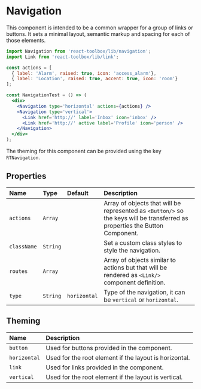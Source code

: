 # Navigation

This component is intended to be a common wrapper for a group of links or buttons. It sets a minimal layout, semantic markup and spacing for each of those elements.

<!-- example -->
```jsx
import Navigation from 'react-toolbox/lib/navigation';
import Link from 'react-toolbox/lib/link';

const actions = [
  { label: 'Alarm', raised: true, icon: 'access_alarm'},
  { label: 'Location', raised: true, accent: true, icon: 'room'}
];

const NavigationTest = () => (
  <div>
    <Navigation type='horizontal' actions={actions} />
    <Navigation type='vertical'>
      <Link href='http://' label='Inbox' icon='inbox' />
      <Link href='http://' active label='Profile' icon='person' />
    </Navigation>
  </div>
);
```

The theming for this component can be provided using the key `RTNavigation`.

## Properties

| Name            | Type          | Default         | Description|
|:-----|:-----|:-----|:-----|
| `actions`       | `Array`       |      &nbsp;     | Array of objects that will be represented as `<Button/>` so the keys will be transferred as properties the Button Component.|
| `className`     | `String`      |      &nbsp;     | Set a custom class styles to style the navigation.|
| `routes`        | `Array`       |      &nbsp;     | Array of objects similar to actions but that will be rendered as `<Link/>` component definition. |
| `type`          | `String`      | `horizontal`    | Type of the navigation, it can be `vertical` or `horizontal`.|

## Theming

| Name     | Description|
|:---------|:-----------|
| `button` | Used for buttons provided in the component.|
| `horizontal`  | Used for the root element if the layout is horizontal.|
| `link`   | Used for links provided in the component.|
| `vertical`   | Used for the root element if the layout is vertical.|
